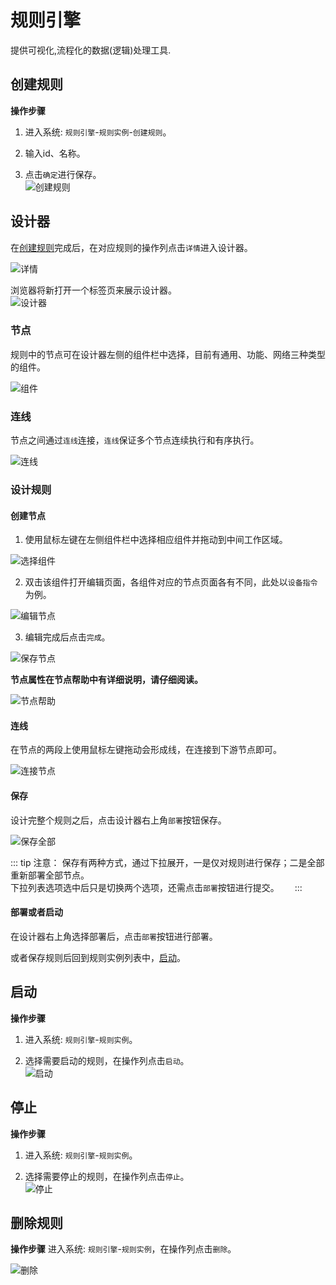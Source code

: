 # 规则引擎
提供可视化,流程化的数据(逻辑)处理工具.

## 创建规则
**操作步骤**
1. 进入系统: `规则引擎`-`规则实例`-`创建规则`。  

2. 输入id、名称。  

3. 点击`确定`进行保存。  
![创建规则](../images/rule-engine/create.png)   


## 设计器
在[创建规则](#创建规则)完成后，在对应规则的操作列点击`详情`进入设计器。  

![详情](../images/rule-engine/info.png)  

浏览器将新打开一个标签页来展示设计器。  
![设计器](../images/rule-engine/designer.png)  

### 节点

规则中的节点可在设计器左侧的组件栏中选择，目前有通用、功能、网络三种类型的组件。  

![组件](../images/rule-engine/component-info.png)    

### 连线

节点之间通过`连线`连接，`连线`保证多个节点连续执行和有序执行。  

![连线](../images/rule-engine/line.png)    

### 设计规则

#### 创建节点

1. 使用鼠标左键在左侧组件栏中选择相应组件并拖动到中间工作区域。  

![选择组件](../images/rule-engine/choose-component.png)   

2. 双击该组件打开编辑页面，各组件对应的节点页面各有不同，此处以`设备指令`为例。  

![编辑节点](../images/rule-engine/edit-node.png)  

3. 编辑完成后点击`完成`。  

![保存节点](../images/rule-engine/save-node.png)  

**节点属性在节点帮助中有详细说明，请仔细阅读。**  

![节点帮助](../images/rule-engine/node-help.png)  

#### 连线

在节点的两段上使用鼠标左键拖动会形成线，在连接到下游节点即可。  

![连接节点](../images/rule-engine/connect-node.png)  

#### 保存

设计完整个规则之后，点击设计器右上角`部署`按钮保存。  

![保存全部](../images/rule-engine/save-all.png)  

::: tip 注意：
保存有两种方式，通过下拉展开，一是仅对规则进行保存；二是全部重新部署全部节点。  
下拉列表选项选中后只是切换两个选项，还需点击`部署`按钮进行提交。　　
:::  

#### 部署或者启动

在设计器右上角选择部署后，点击`部署`按钮进行部署。　　

或者保存规则后回到规则实例列表中，[启动](#启动)。　　

## 启动
**操作步骤**
1. 进入系统: `规则引擎`-`规则实例`。  

2. 选择需要启动的规则，在操作列点击`启动`。    
![启动](../images/rule-engine/start.png)   
 
## 停止
**操作步骤**
1. 进入系统: `规则引擎`-`规则实例`。  

2. 选择需要停止的规则，在操作列点击`停止`。    
![停止](../images/rule-engine/stop.png)   

## 删除规则
**操作步骤**
进入系统: `规则引擎`-`规则实例`，在操作列点击`删除`。  
  
![删除](../images/rule-engine/delete.png)  

